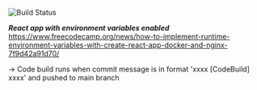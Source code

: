 ![Build Status](https://codebuild.eu-west-2.amazonaws.com/badges?uuid=eyJlbmNyeXB0ZWREYXRhIjoiTE1VUzlSVWF3ZVZ5Sk94aSs3enhjaGZyMXgvdGU0aTVtRkt2ODB4dHYvblA4Nk40alRaOWhndnA1N0NOZ0J2MjBDa0RDQlJWQk53MWxyazMwZjI4ZGVnPSIsIml2UGFyYW1ldGVyU3BlYyI6IkNzSEZWTXdzQjA0VkdwZFQiLCJtYXRlcmlhbFNldFNlcmlhbCI6MX0%3D&branch=main)


***React app with environment variables enabled***
https://www.freecodecamp.org/news/how-to-implement-runtime-environment-variables-with-create-react-app-docker-and-nginx-7f9d42a91d70/

-> Code build runs when commit message is in format 'xxxx [CodeBuild] xxxx' and pushed to main branch
